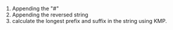 1. Appending the "#"
2. Appending the reversed string
3. calculate the longest prefix and suffix in the string using KMP.